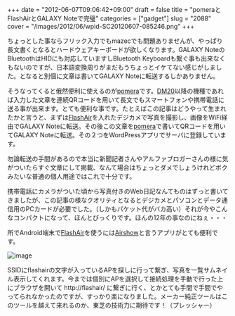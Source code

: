 +++
date = "2012-06-07T09:06:42+09:00"
draft = false
title = "pomeraとFlashAirとGALAXY Noteで完璧"
categories = ["gadget"]
slug = "2088"
cover = "/images/2012/06/wpid-SC20120607-085246.png"
+++

ちょっとした事ならフリック入力でもmazecでも問題ありませんが、やっぱり長文書くとなるとハードウェアキーボードが欲しくなります。GALAXY NoteのBluetoothはHIDにも対応していますしBluetooth Keyboardも繋ぐ事も出来なくもないのですが、日本語変換周りがまだもうちょっとイケてない感じがしました。となると別個に文章は書いてGALAXY Noteに転送するしかありません。

そうなってくると俄然便利に使えるのが<a href="
http://www.kingjim.co.jp/pomera/">pomera</a>です。<a href="http://www.kingjim.co.jp/pomera/dm20/">DM20</a>以降の機種であれば入力した文章を連続QRコードを用いて長文でもスマートフォンや携帯電話に送る事が出来ます。とても便利な事です。たとえばこの記事はどうやって生まれたかと言うと、まずは<a href="http://www.toshiba.co.jp/p-media/flashair/">FlashAir</a>を入れたデジカメで写真を撮影し、画像をWiFi経由でGALAXY Noteに転送。その後この文章を<a href="
http://www.kingjim.co.jp/pomera/">pomera</a>で書いてQRコードを用いてGALAXY Noteに転送。その２つをWordPressアプリでサーバに登録しています。

勿論転送の手間があるので本当に新聞記者さんやアルファブロガーさんの様に気がついたらすぐ文章にして掲載、なんて場合はちょっとダメでしょうけれどボクみたいな普通の個人用途ではこれで十分です。

携帯電話にカメラがついた頃から写真付きのWeb日記なんてものはずっと書いてきましたが、この記事の様なクオリティとなるとデジカメとパソコンとデータ通信用のPCカードが必要でした。（しかもパケット代がバカ高い）それが今やこんなコンパクトになって、ほんとびっくりです。ほんの12年の事なのにねぇ・・・

所でAndroid端末で<a href="http://www.toshiba.co.jp/p-media/flashair/">FlashAir</a>を使うには<a href="https://play.google.com/store/apps/details?id=jp.r246.airshow">Airshow</a>と言うアプリがとても便利です。


<img title="SC20120607-085246.png" class="alignnone" alt="image" src="/images/2012/06/wpid-SC20120607-085246.png" />



SSIDにflashairの文字が入っているAPを探しに行って繋ぎ、写真を一覧サムネイル表示してくれます。今までは個別にAPを選択して接続処理を手動で行った上にブラウザを開いて http://flashair/ に繋ぎに行く、とかとても手間で手間でやってられなかったのですが、すっかり楽になりました。メーカー純正ツールはこのツールを越えて来れるのか、東芝の技術力に期待です！（プレッシャー）
